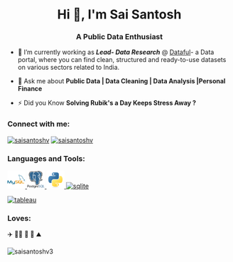 
<h1 align="center">Hi 👋, I'm Sai Santosh</h1>
<h3 align="center">A Public Data Enthusiast</h3>

- 🔭 I’m currently working as **_Lead- Data Research_** @ [Dataful](https://dataful.in/)- a Data portal, where you can find clean, structured and ready-to-use datasets on various sectors related to India.

- 💬 Ask me about **Public Data | Data Cleaning | Data Analysis |Personal Finance**

- ⚡ Did you Know **Solving Rubik's a Day Keeps Stress Away ?**

<h3 align="left">Connect with me:</h3>
<p align="left">
<a href="https://twitter.com/saisantoshv" target="blank"><img align="center" src="https://raw.githubusercontent.com/rahuldkjain/github-profile-readme-generator/master/src/images/icons/Social/twitter.svg" alt="saisantoshv" height="30" width="40" /></a>
<a href="https://linkedin.com/in/saisantoshv" target="blank"><img align="center" src="https://raw.githubusercontent.com/rahuldkjain/github-profile-readme-generator/master/src/images/icons/Social/linked-in-alt.svg" alt="saisantoshv" height="30" width="40" /></a>
</p>

<h3 align="left">Languages and Tools:</h3>
<p align="left"> <a href="https://www.mysql.com/" target="_blank" rel="noreferrer"> <img src="https://raw.githubusercontent.com/devicons/devicon/master/icons/mysql/mysql-original-wordmark.svg" alt="mysql" width="40" height="40"/> </a> <a href="https://www.postgresql.org" target="_blank" rel="noreferrer"> <img src="https://raw.githubusercontent.com/devicons/devicon/master/icons/postgresql/postgresql-original-wordmark.svg" alt="postgresql" width="40" height="40"/> </a> <a href="https://www.python.org" target="_blank" rel="noreferrer"> <img src="https://raw.githubusercontent.com/devicons/devicon/master/icons/python/python-original.svg" alt="python" width="40" height="40"/> </a> <a href="https://www.sqlite.org/" target="_blank" rel="noreferrer"> <img src="https://www.vectorlogo.zone/logos/sqlite/sqlite-icon.svg" alt="sqlite" width="40" height="40"/> </a> </p>

[<img src='https://www.tableau.com/sites/default/files/2022-04/TableauLogo_RGB.png' alt='tableau' height='40'>](https://public.tableau.com/app/profile/saisantoshv/vizzes)  


<h3 align="left">Loves:</h3>

✈️ 👨‍🍳 🎼 🌊 ⛰️ 

<p><img align="center" src="https://github-readme-stats.vercel.app/api/top-langs?username=saisantoshv3&show_icons=true&locale=en&layout=compact" alt="saisantoshv3" /></p>

